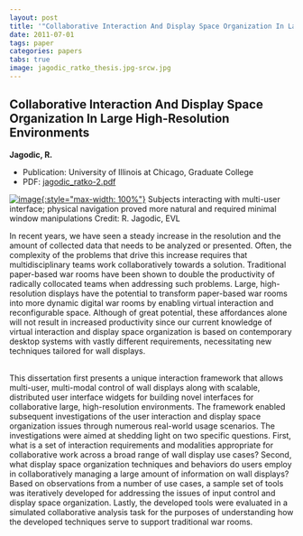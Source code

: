 ```yaml
---
layout: post
title: '"Collaborative Interaction And Display Space Organization In Large High-Resolution Environments"'
date: 2011-07-01
tags: paper
categories: papers
tabs: true
image: jagodic_ratko_thesis.jpg-srcw.jpg
---
```


## Collaborative Interaction And Display Space Organization In Large High-Resolution Environments
**Jagodic, R.**
- Publication: University of Illinois at Chicago, Graduate College
- PDF: [jagodic_ratko-2.pdf](/documents/jagodic_ratko-2.pdf)


[![image](https://www.evl.uic.edu/output/originals/jagodic_ratko_thesis.jpg-srcw.jpg){:style="max-width: 100%"}](https://www.evl.uic.edu/output/originals/jagodic_ratko_thesis.jpg-srcw.jpg)
Subjects interacting with multi-user interface; physical navigation proved more natural and required minimal window manipulations
Credit: R. Jagodic, EVL

In recent years, we have seen a steady increase in the resolution and the amount of collected data that needs to be analyzed or presented. Often, the complexity of the problems that drive this increase requires that multidisciplinary teams work collaboratively towards a solution. Traditional paper-based war rooms have been shown to double the productivity of radically collocated teams when addressing such problems. Large, high-resolution displays have the potential to transform paper-based war rooms into more dynamic digital war rooms by enabling virtual interaction and reconfigurable space. Although of great potential, these affordances alone will not result in increased productivity since our current knowledge of virtual interaction and display space organization is based on contemporary desktop systems with vastly different requirements, necessitating new techniques tailored for wall displays.<br><br>

This dissertation first presents a unique interaction framework that allows multi-user, multi-modal control of wall displays along with scalable, distributed user interface widgets for building novel interfaces for collaborative large, high-resolution environments. The framework enabled subsequent investigations of the user interaction and display space organization issues through numerous real-world usage scenarios. The investigations were aimed at shedding light on two specific questions. First, what is a set of interaction requirements and modalities appropriate for collaborative work across a broad range of wall display use cases? Second, what display space organization techniques and behaviors do users employ in collaboratively managing a large amount of information on wall displays? Based on observations from a number of use cases, a sample set of tools was iteratively developed for addressing the issues of input control and display space organization. Lastly, the developed tools were evaluated in a simulated collaborative analysis task for the purposes of understanding how the developed techniques serve to support traditional war rooms.